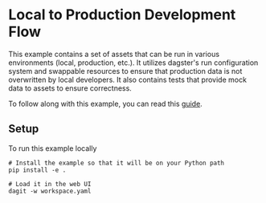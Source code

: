 # Local to Production Development Flow

This example contains a set of assets that can be run in various environments (local, production, etc.).
It utilizes dagster's run configuration system and swappable resources to ensure that production data
is not overwritten by local developers. It also contains tests that provide mock data to assets to ensure
correctness.

To follow along with this example, you can read this [guide](link).

## Setup
To run this example locally

```
# Install the example so that it will be on your Python path
pip install -e .

# Load it in the web UI
dagit -w workspace.yaml
```